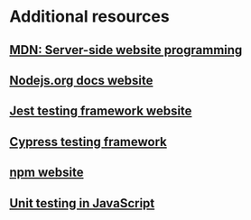 # Additional resources

## [MDN: Server-side website programming](https://developer.mozilla.org/en-US/docs/Learn_web_development/Extensions/Server-side)

## [Nodejs.org docs website](https://nodejs.org/api/documentation.html)

## [Jest testing framework website](https://jestjs.io)

## [Cypress testing framework](https://www.cypress.io)

## [npm website](https://www.npmjs.com)

## [Unit testing in JavaScript](https://www.browserstack.com/guide/unit-testing-in-javascript)
